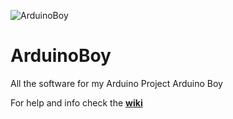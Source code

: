 
![ArduinoBoy](https://preview.ibb.co/hSV6pc/Arduino_Boy.png)
# ArduinoBoy
All the software for my Arduino Project Arduino Boy

For help and info check the [**wiki**](../wiki)

